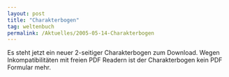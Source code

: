 ```yaml
---
layout: post
title: "Charakterbogen"
tag: weltenbuch
permalink: /Aktuelles/2005-05-14-Charakterbogen
---
```


<p>Es steht jetzt ein neuer 2-seitiger Charakterbogen zum Download. Wegen Inkompatibilit&auml;ten mit freien PDF Readern ist der Charakterbogen kein PDF Formular mehr.</p>

